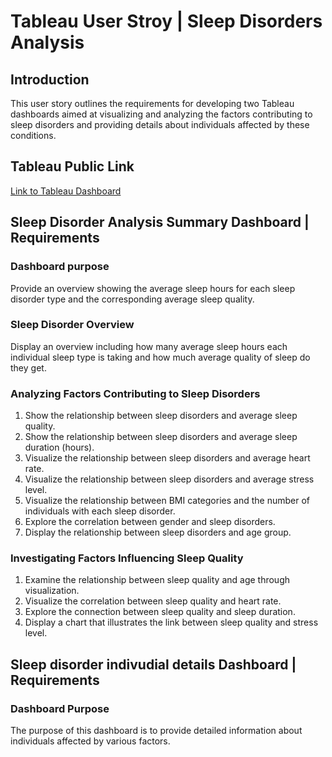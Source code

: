 # Tableau User Stroy | Sleep Disorders Analysis

## Introduction 
<p>This user story outlines the requirements for developing two Tableau dashboards aimed at visualizing and analyzing the factors contributing to sleep disorders and providing details about individuals affected by these conditions.</p>

## Tableau Public Link
<a href="" target="_blank">Link to Tableau Dashboard</a>

## Sleep Disorder Analysis Summary Dashboard | Requirements

### Dashboard purpose
<p>Provide an overview showing the average sleep hours for each sleep disorder type and the corresponding average sleep quality.</p>

### Sleep Disorder Overview
<p>Display an overview including how many average sleep hours each individual sleep type is taking and how much average quality of sleep do they get.</p>

### Analyzing Factors Contributing to Sleep Disorders
<ol>
    <li>Show the relationship between sleep disorders and average sleep quality.</li>
    <li>Show the relationship between sleep disorders and average sleep duration (hours).</li>
    <li>Visualize the relationship between sleep disorders and average heart rate.</li>
    <li>Visualize the relationship between sleep disorders and average stress level.</li>
    <li>Visualize the relationship between BMI categories and the number of individuals with each sleep disorder.</li>
    <li>Explore the correlation between gender and sleep disorders.</li>
    <li>Display the relationship between sleep disorders and age group.</li>
</ol>


### Investigating Factors Influencing Sleep Quality
<ol>
    <li>Examine the relationship between sleep quality and age through visualization.</li>
    <li>Visualize the correlation between sleep quality and heart rate.</li>
    <li>Explore the connection between sleep quality and sleep duration.</li>
    <li>Display a chart that illustrates the link between sleep quality and stress level.</li>
</ol>


## Sleep disorder indivudial details Dashboard | Requirements

### Dashboard Purpose
<p>The purpose of this dashboard is to provide detailed information about individuals affected by various factors.</p>











